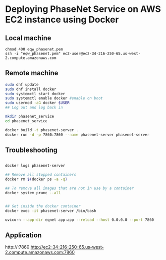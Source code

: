 # Deploying PhaseNet Service on AWS EC2 instance using Docker

## Local machine
```
chmod 400 eqw_phasenet.pem
ssh -i "eqw_phasenet.pem" ec2-user@ec2-34-216-250-65.us-west-2.compute.amazonaws.com
```

## Remote machine
```bash
sudo dnf update
sudo dnf install docker
sudo systemctl start docker
sudo systemctl enable docker #enable on boot
sudo usermod -aG docker $USER
## Log out and log back in

mkdir phasenet_service
cd phasenet_service

docker build -t phasenet-server .
docker run -d -p 7860:7860 --name phasenet-server phasenet-server

```

## Troubleshooting
```bash

docker logs phasenet-server

## Remove all stopped containers
docker rm $(docker ps -a -q)  

## To remove all images that are not in use by a container
docker system prune --all


## Get inside the docker container
docker exec -it phasenet-server /bin/bash

uvicorn --app-dir eqnet app:app --reload --host 0.0.0.0 --port 7860

```

## Application
http://<your-ec2-public-ip>:7860
http://ec2-34-216-250-65.us-west-2.compute.amazonaws.com:7860

